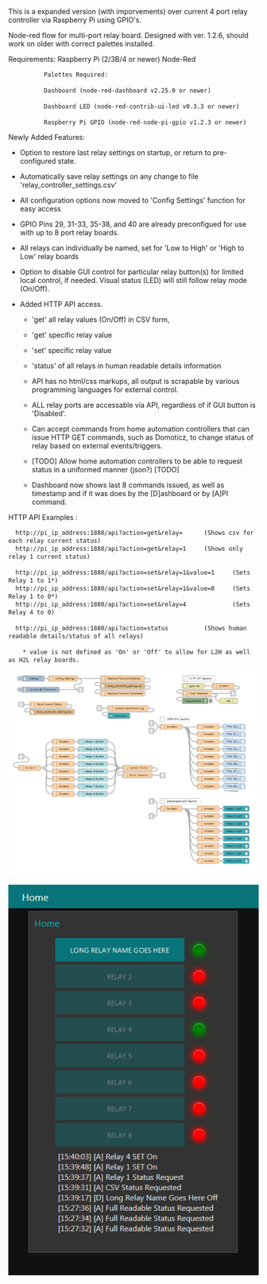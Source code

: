 
This is a expanded version (with imporvements) over current 4 port relay controller via Raspberry Pi using GPIO's.

Node-red flow for multi-port relay board. Designed with ver. 1.2.6, should work on older with correct palettes installed.

Requirements: Raspberry Pi (2/3B/4 or newer)
              Node-Red
              
              Palettes Required:
              
              Dashboard (node-red-dashboard v2.25.0 or newer)
                
              Dashboard LED (node-red-contrib-ui-led v0.3.3 or newer)
              
              Raspberry Pi GPIO (node-red-node-pi-gpio v1.2.3 or newer)
              

Newly Added Features:

  - Option to restore last relay settings on startup, or return to pre-configured state.
  - Automatically save relay settings on any change to file 'relay_controller_settings.csv'
  
  - All configuration options now moved to 'Config Settings' function for easy access
  
  - GPIO Pins 29, 31-33, 35-38, and 40 are already preconfigued for use with up to 8 port relay boards.
  
  - All relays can individually be named, set for 'Low to High' or 'High to Low' relay boards
  
  - Option to disable GUI control for particular relay button(s) for limited local control, if needed. Visual status (LED) will still follow relay mode (On/Off).
  
  - Added HTTP API access.
    - 'get' all relay values (On/Off) in CSV form,
    - 'get' specific relay value
    - 'set' specific relay value
    - 'status' of all relays in human readable details information
    
    - API has no html/css markups, all output is scrapable by various programming languages for external control.
    
    - ALL relay ports are accessable via API, regardless of if GUI button is 'Disabled'.
    
    - Can accept commands from home automation controllers that can issue HTTP GET commands, such as Domoticz, to change status of relay based on external events/triggers. 
    - [TODO] Allow home automation controllers to be able to request status in a uniformed manner (json?) [TODO]
  
    - Dashboard now shows last 8 commands issued, as well as timestamp and if it was does by the [D]ashboard or by [A]PI command.
  
  

HTTP API Examples :

      http://pi_ip_address:1880/api?action=get&relay=      (Shows csv for each relay current status)
      http://pi_ip_address:1880/api?action=get&relay=1     (Shows only relay 1 current status)

      http://pi_ip_address:1880/api?action=set&relay=1&value=1     (Sets Relay 1 to 1*)
      http://pi_ip_address:1880/api?action=set&relay=1&value=0     (Sets Relay 1 to 0*)
      http://pi_ip_address:1880/api?action=set&relay=4             (Sets Relay 4 to 0)

      http://pi_ip_address:1880/api?action=status          (Shows human readable details/status of all relays)

        * value is not defined as 'On' or 'Off' to allow for L2H as well as H2L relay boards.


![alt text](https://raw.githubusercontent.com/va24531/8port_relay/main/8_port_github_flow.jpg?raw=true)







![alt text](https://raw.githubusercontent.com/va24531/8port_relay/main/8_port_github_dashboard.jpg?raw=true)
